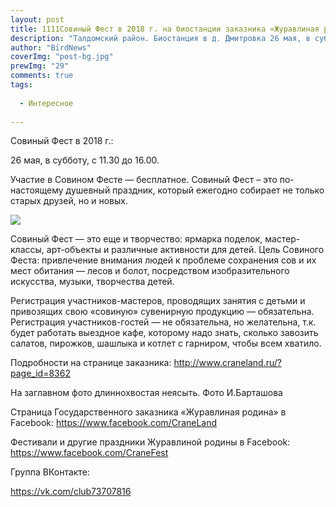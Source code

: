 ```yaml
---
layout: post
title: 1111Совиный Фест в 2018 г. на биостанции заказника «Журавлиная родина»
description: "Талдомский район. Биостанция в д. Дмитровка 26 мая, в субботу, с 11.30 до 16.00"
author: "BirdNews"
coverImg: "post-bg.jpg"
prewImg: "29"
comments: true
tags:
 
  - Интересное
 
---
```


Совиный Фест в 2018 г.:

26 мая, в субботу, с 11.30 до 16.00.

Участие в Совином Фесте — бесплатное. Совиный Фест – это по-настоящему душевный праздник, который ежегодно собирает не только старых друзей, но и новых.

<img src="http://birdnews.lndg.ru/img/post-bg29.png"/>

Совиный Фест — это еще и творчество: ярмарка поделок, мастер-классы, арт-объекты и различные активности для детей.
Цель Совиного Феста: привлечение внимания людей к проблеме сохранения сов и их мест обитания — лесов и болот, посредством изобразительного искусства, музыки, творчества детей.

Регистрация участников-мастеров, проводящих занятия с детьми и привозящих свою «совиную» сувенирную продукцию — обязательна.
Регистрация участников-гостей — не обязательна, но желательна, т.к. будет работать выездное кафе, которому надо знать, сколько завозить салатов, пирожков, шашлыка и котлет с гарниром, чтобы всем хватило.

Подробности на странице заказника: http://www.craneland.ru/?page_id=8362

На заглавном фото длиннохвостая неясыть. Фото И.Барташова

Страница Государственного заказника «Журавлиная родина» в Facebook: https://www.facebook.com/CraneLand

Фестивали и другие праздники Журавлиной родины в Facebook: https://www.facebook.com/CraneFest

Группа ВКонтакте:

https://vk.com/club73707816
